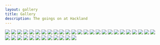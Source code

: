 ```yaml
---
layout: gallery
title: Gallery
description: The goings on at Hackland
---
```

![](/public/images/gallery/gallery3.jpg)
![](/public/images/gallery/gallery2.jpg)
![](/public/images/gallery/gallery1.jpg)
![](/public/images/gallery/gallery4.jpg)
![](/public/images/gallery/gallery5.jpg)
![](/public/images/gallery/gallery6.jpg)
![](/public/images/gallery/gallery7.jpg)
![](/public/images/gallery/gallery8.jpg)
![](/public/images/gallery/gallery9.jpg)
![](/public/images/gallery/gallery10.jpg)
![](/public/images/gallery/gallery11.jpg)
![](https://lh3.googleusercontent.com/6vbUc6S991Q_gm5GnHxYv1uFrNM__bGbbaTAiQIicKbNrfUrJxMefLdnP2OSZLu3F5xm-cADxG6BWQYC1EbEosSnXD4acwdzgr5OKXfxn2HSuD7z92c4GXb1TJHPbN7LBM9gnKhTQLM=w1920-h1080)
![](https://lh3.googleusercontent.com/AmLl6ysScR2vW1KcCCmn2DW977a7nCY_fC2_s4YvFOvNqspawcPKM04Dvh7qxBEzwm6QlX4R7uhak6p3SZAkqCLQCTWp3g9DYzaP35QhKDDburZ7BCZQvEHUusOBMKVj_zxfbOSd8uI=w1920-h1080)
![](https://lh3.googleusercontent.com/YWNcAeO0o8GZj3kYXNJLvw-jSU1fqK9BOajl_y7SWFJ6L-y-UIZZBMWhaEVZh21iy7dh0BtSnjSe2Oj3gu8sYXSq-oUs7zbwPs2OR9rZHqc9DkZad6YGQNr_eeyy2xFesjka1w6Ywso=w1920-h1080)
![](https://lh3.googleusercontent.com/sVW-zcuwk568GXDePAFsbzOn-89bdfBuCcY_OckqbvOE_qRMHI27fVO1izJpKMIWAxNvM_BlrBsiIBcVVMjrslYV5L6tE8d2gulGq0P-f_aUAjI4ICyf3Y53EPdELQ_KPAjKMfKBbZk=w1920-h1080)
![](https://lh3.googleusercontent.com/FczoX9Rg1QplaINq3G7CisLZIXs_pak7oT8n1bHMyXzWetnLYqA86_W8yTOXARQBYCW8GhhxhpkjYxKKU-JHOULYw7Uy6tYigBToTufHXBV7Ys6wHCFPjqEkwEaTllhAoKc1UlLD5Qc=w1920-h1080)
![](https://lh3.googleusercontent.com/-V_Uh7sFaXJkOYkjAqYQn5H0n1h9gzO-tsSOjv-LPmbbajSNhkf58RXD0fHOJKDCQmbDACCXFNbOSvzW0WfTO6mDk4BJTiI3JCJoYqYLbW_mH8SieQGJhLckntXd4BNYRhe6cabUJGE=w1920-h1080)
![](https://lh3.googleusercontent.com/5FqUsrYxWJeYbXBRIjV-Bc4F-RDa0dZtnbl4eOcJdbiNeRQ79d0lsK5yWRxe5adFidj8bvcO3s3IKPxxriq8Kx2267x2HEGjXiS_1A4J5QDOsd0-ba8i8bv2dwyfseXCHd7KUTN9a6g=w1920-h1080)
![](https://lh3.googleusercontent.com/dyI8lNBEUsU1VkVHbEqOOmK45CDsa_MsPCkOeo6xmjrSzpgmOb3da-DhCP0nMTE7kTwnvWUxlGbWF_70NjvtCcz-dUYcA-lMuDOWmVSztjW-JVOrgoZVGn6WQBDaw41UW8zB_5NsQF0=w1920-h1080)
![](https://lh3.googleusercontent.com/SX6T11s96_Ss-wsRqJHNGU4jA-5o1L-eDeuoVJJytRW-LOnDLkoq5LOV6-oxZ5Fl4HcKhLYIb5MEZUk6B-OYiAanNaNf6Y70FAtJC0amCI3_L2pEFWuINVSgEVbQPzFkyuV0Ivi884E=w1920-h1080)
![](https://lh3.googleusercontent.com/E_oVvQN8FvobX_n_XWLIZl27Trb0ObgnXLnlRtq8aI_0xj2W-g99ExgvZIsSeEBMDzavSHjz1bJ95Qv8_Vf2ZdEJRfCiVt2QiirznJ2G-e1ywHRc0fgbGFKj4Dvdd5r2Z_rA_oSH8xQ=w1920-h1080)
![](https://lh3.googleusercontent.com/6enGum3s-ipkrmxXvFFDhQYRc5akJegPwMk0JswIerTo9YeaV8_mRuIlUU3naPyBx1Im7FKovk4FZxIyXQt7m2V22NcjsAEDSWdTSW-vQ6c5wbA5qQxUyWkJcu309PdpwtlebdLroYk=w1920-h1080)
![](https://lh3.googleusercontent.com/SWYwNuXhgJa8jxuHQmQkT2mNyRgfLD-zNWBzrnIROpNltStRtdKwCyk6hQKm9Qn851BVB8rB5fUJwBX8j3LuoBeoSvjQcSUiP3OvhAZ4b-hUmWaBts7QDfS95W6LKAAuJYThtul5Ggw=w1920-h1080)
![](https://lh3.googleusercontent.com/WS_IUcFcx7c3Fh3dYSggqewk6hdB8Zbeq74G0NY9DHqJrzuEdqNFsJGJhY8_pLPA4mOMXAAt2z9LtEHzYLRhfoptdAYDUV70zRXcl6zo0LRnayXEwUty_3p-A-sSSTQX9QF5-KB5bfc=w1920-h1080)
![](https://lh3.googleusercontent.com/pA79fV0FtCqGz5KivqbpdBiEWE0Ctsexr3c0xt6s6765M2KSZ70LS74876osEUgnPjsSu3aXLfZg6pxq_5xPXoqZpLatuONV3xJTPNeQ0OTzOYM6ZBi3Oiin2dlDSgOxY2mObI3cQEI=w1920-h1080)
![](https://lh3.googleusercontent.com/49PanskLH0_yuwrG73ck2dr5AtmacGs9AYs3QzZo6zY-mx9QmFbmeNKVeYYNKUEw66zWyYhX9GzQSEY3TVzPUEDZEv6NeReYdgUrJKut2kU5Crh54jqbDaovWQEWxT24QLAjAZGHHk0=w1920-h1080)
![](https://lh3.googleusercontent.com/9VDRLmadvOd8GfNQmtPYCdYGc0WVic6pN5p8GQolZEAJ4al-qQQYKXUCms0idD_0eZCae4E0ivvzqkJmOH3Sg2UNgaq4AZsjkEIH_uXzgf9llVXbF6PQvSkMfTnEb76nlRTlH-KCAA4=w1920-h1080)
![](https://lh3.googleusercontent.com/FmF3Q9gtMKXl2kv3W0rHGnzeTDSCA_a80A92EL65fYR-MGqwxZZFZ2pg4gjz6zT7X4c0EcSsaPvIauEvLegYufTCrnEqfIrJmvaY-8BCmnUReUjv1A7_nfNwFd01O_HsG2CV-7k_Ric=w1920-h1080)
![](https://lh3.googleusercontent.com/mjPzmX7VRLFw1GXJ7PRawqJyTPQplK4zMgbEVvPqzNpu_l77Xp7QszF-8XOXOTaRoejcsWFEPgzARwN5sFdkhlPuMpSxAzTqa41_5y2TwuqDdXba0LvGyfam0B3lj3KSjvG9DA7W5OY=w1920-h1080)
![](https://lh3.googleusercontent.com/Wzws3zM2J5emeQHHkc1YDyRiiaKEYTaEJRbZWxTNOGfbMok523WJRFhDUcvRNMBoNf47o55MzPJwfsaqs9vhc2q2aaR4sqKryjiRw87XB_Xt1UyXMDDkBpyLLcQrUfevIpCL5h2aNuA=w1920-h1080)
![](https://lh3.googleusercontent.com/WXqTGD38htRK9q6E4iguNQ8U9yf2jI5XZ8Asaanx3RT5GwEpjkL3o3Y1BXfdxTBrIxdYz76EGQeLroL8I2aLItODPuXzzQXRNtxuSsbn-4lq1UlWUGUzhBAGurQofomjxOcRs2Z2Pw8=w1920-h1080)
![](https://lh3.googleusercontent.com/46HNKcZGqT2iK5jqvme4ycQEjOUZBDBTDA2eFulAEAVmlbmK059xpA9-q0jIhK6xHsT58yEBf1PATyn9gTdOKEPmj5wsfvn0NqlI5rt-OD6RlK9oTuXyjc0HUcwVwIAwgVDP2zRSW78=w1920-h1080)
![](https://lh3.googleusercontent.com/dBjllnNJ--BmlEuX2aQhqoNFWjldsGRZpv56soUEthqeYAvJ1Lsoa10AgTUgff2KYqXR2VMRNTlYcl8yh4MqbI_A1mc66wuawTPrC4CUFFhCSCAFRXYttO19ZnPLKO3Row1Ybiy8l8U=w1920-h1080)
![](https://lh3.googleusercontent.com/4Sn9qmF2ZDI29BgVHJU23H1C3sOcWLplMy-W0vzwZZaeQMACeOk_NC_tMoMxk6GOimCWza-jcdFqvozNHGg7dD7TZMpf-Bu5jNyoA9LUe0rh5r_RQt4RKT2ucHxUkSvNjkfx8ef-7aA=w1920-h1080)
![](https://lh3.googleusercontent.com/rs9OFJ5ks-YtQVsXnqUGAg8BttOZKJqEz0DXDzIIbJ-nJpk5sMaqT-JgAdKd-igqVaIGH3HFrexqgjENztwAdn5m1duGXc7Uq1mQxV4NLYNIjjGjFeKZAMGqt-WHvIswO10YneM9Lqk=w1920-h1080)
![](https://lh3.googleusercontent.com/-6AKh1k6dNQ4ZYlwph8UqP8Izn25PQC-tVwaObXuGtMFBSfwBaULhMwmnjVjIpWRgkec08lm7N_qAjTcf9gtu5OyIW_G5gU1V95DqevmVJ8EufDi307ywAIGQL6FEnBSEGKsniGygyQ=w1920-h1080)
![](https://lh3.googleusercontent.com/Hr0bxOHCgOd1_SGzsbs3BmDfZSES1yOeXQhF7TP-XQ9PgQWC6Z6TiayuNZr0cQB5i3-YOCgstzQow6qhsbBI2cEDb7EK_QO11gHBSxrUKTJWycDIvbs1uOxaoY5euvkQag4QM0ntASA=w1920-h1080)
